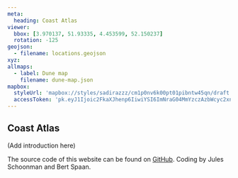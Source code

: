 ```yaml
---
meta:
  heading: Coast Atlas
viewer:
  bbox: [3.970137, 51.93335, 4.453599, 52.150237]
  rotation: -125
geojson:
  - filename: locations.geojson
xyz:
allmaps:
  - label: Dune map
    filename: dune-map.json
mapbox:
  styleUrl: 'mapbox://styles/sadirazzz/cm1p0nv6k00pt01pibntw45qn/draft'
  accessToken: 'pk.eyJ1Ijoic2FkaXJhenp6IiwiYSI6ImNraG04MmYzczAzbWcyc2xndzU5Y2F2b2cifQ.rzt5vksSmX0ExoTkx6X1xQ'
---
```


## Coast Atlas

(Add introduction here)

The source code of this website can be found on [GitHub](https://github.com/theberlage/coast-atlas-app). Coding by Jules Schoonman and Bert Spaan.
